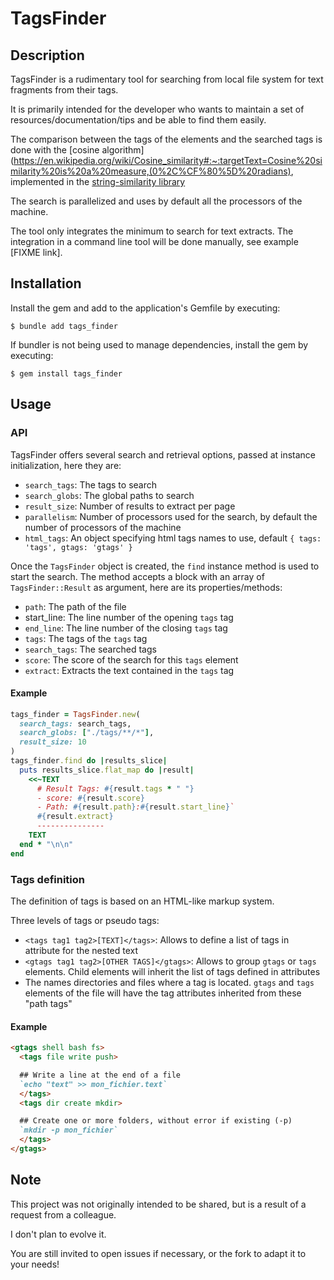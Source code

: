 # TagsFinder 

## Description

TagsFinder is a rudimentary tool for searching from local file system for text fragments from their tags.

It is primarily intended for the developer who wants to maintain a set of resources/documentation/tips and be able to find them easily.

The comparison between the tags of the elements and the searched tags is done with the [cosine algorithm](https://en.wikipedia.org/wiki/Cosine_similarity#:~:targetText=Cosine%20similarity%20is%20a%20measure,(0%2C%CF%80%5D%20radians), implemented in the [string-similarity library](https://github.com/mhutter/string-similarity)

The search is parallelized and uses by default all the processors of the machine.

The tool only integrates the minimum to search for text extracts.
The integration in a command line tool will be done manually, see example [FIXME link].

## Installation

Install the gem and add to the application's Gemfile by executing:

    $ bundle add tags_finder

If bundler is not being used to manage dependencies, install the gem by executing:

    $ gem install tags_finder

## Usage

### API 

TagsFinder offers several search and retrieval options, passed at instance initialization, here they are:
- `search_tags`: The tags to search
- `search_globs`: The global paths to search
- `result_size`: Number of results to extract per page
- `parallelism`: Number of processors used for the search, by default the number of processors of the machine
- `html_tags`: An object specifying html tags names to use, default `{ tags: 'tags', gtags: 'gtags' }`

Once the `TagsFinder` object is created, the `find` instance method is used to start the search.
The method accepts a block with an array of `TagsFinder::Result` as argument, here are its properties/methods:
- `path`: The path of the file
- start_line: The line number of the opening `tags` tag
- `end_line`: The line number of the closing `tags` tag
- `tags`: The tags of the `tags` tag
- `search_tags`: The searched tags
- `score`: The score of the search for this `tags` element
- `extract`: Extracts the text contained in the `tags` tag

#### Example 

```ruby
tags_finder = TagsFinder.new(
  search_tags: search_tags, 
  search_globs: ["./tags/**/*"], 
  result_size: 10
)
tags_finder.find do |results_slice|
  puts results_slice.flat_map do |result|
    <<~TEXT
      # Result Tags: #{result.tags * " "}
      - score: #{result.score}
      - Path: #{result.path}:#{result.start_line}`
      #{result.extract}
      ---------------
    TEXT
  end * "\n\n"
end
```

### Tags definition

The definition of tags is based on an HTML-like markup system.

Three levels of tags or pseudo tags:
- `<tags tag1 tag2>[TEXT]</tags>`: Allows to define a list of tags in attribute for the nested text
- `<gtags tag1 tag2>[OTHER TAGS]</gtags>`: Allows to group `gtags` or `tags` elements. Child elements will inherit the list of tags defined in attributes
- The names directories and files where a tag is located. `gtags` and `tags` elements of the file will have the tag attributes inherited from these "path tags"

#### Example 

```md
<gtags shell bash fs>
  <tags file write push>

  ## Write a line at the end of a file
  `echo "text" >> mon_fichier.text`
  </tags>
  <tags dir create mkdir>

  ## Create one or more folders, without error if existing (-p)
  `mkdir -p mon_fichier`
  </tags>
</gtags>
```

## Note

This project was not originally intended to be shared, but is a result of a request from a colleague.

I don't plan to evolve it.

You are still invited to open issues if necessary, or the fork to adapt it to your needs!